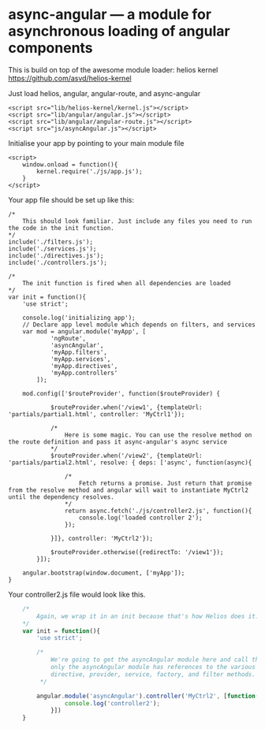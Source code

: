 # async-angular — a module for asynchronous loading of angular components

This is build on top of the awesome module loader: helios kernel https://github.com/asvd/helios-kernel

Just load helios, angular, angular-route, and async-angular

    <script src="lib/helios-kernel/kernel.js"></script>
    <script src="lib/angular/angular.js"></script>
    <script src="lib/angular/angular-route.js"></script>
    <script src="js/asyncAngular.js"></script>

Initialise your app by pointing to your main module file

    <script>
        window.onload = function(){
            kernel.require('./js/app.js');
        }
    </script>

Your app file should be set up like this:

    /*
        This should look familiar. Just include any files you need to run the code in the init function.
    */
    include('./filters.js');
    include('./services.js');
    include('./directives.js');
    include('./controllers.js');

    /*
        The init function is fired when all dependencies are loaded
    */
    var init = function(){
    	'use strict';

    	console.log('initializing app');
    	// Declare app level module which depends on filters, and services
    	var mod = angular.module('myApp', [
    			'ngRoute',
    			'asyncAngular',
    			'myApp.filters',
    			'myApp.services',
    			'myApp.directives',
    			'myApp.controllers'
    		]);

    	mod.config(['$routeProvider', function($routeProvider) {

    			$routeProvider.when('/view1', {templateUrl: 'partials/partial1.html', controller: 'MyCtrl1'});

    			/*
    			    Here is some magic. You can use the resolve method on the route definition and pass it async-angular's async service
    			*/
    			$routeProvider.when('/view2', {templateUrl: 'partials/partial2.html', resolve: { deps: ['async', function(async){

                    /*
                        Fetch returns a promise. Just return that promise from the resolve method and angular will wait to instantiate MyCtrl2 until the dependency resolves.
                    */
    				return async.fetch('./js/controller2.js', function(){
    					console.log('loaded controller 2');
    				});

    			}]}, controller: 'MyCtrl2'});

    			$routeProvider.otherwise({redirectTo: '/view1'});
    		}]);

    	angular.bootstrap(window.document, ['myApp']);
    }

Your controller2.js file would look like this.

```javascript
    /*
        Again, we wrap it in an init because that's how Helios does it.
    */
    var init = function(){
    	'use strict';

    	/*
    	    We're going to get the asyncAngular module here and call the controller method to create a controller at runtime. We have to do this because
    	    only the asyncAngular module has references to the various angular providers, outside of the config block. The asyncAngular module also has
    	    directive, provider, service, factory, and filter methods. It also has a reference to routeProvider.
    	 */

    	angular.module('asyncAngular').controller('MyCtrl2', [function() {
    			console.log('controller2');
    		}])
    }
```